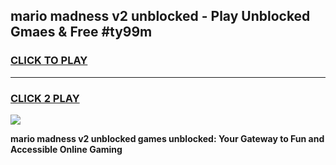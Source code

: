 
## mario madness v2 unblocked - Play Unblocked Gmaes & Free #ty99m
<h3>
<a href="https://news.freeplayer.one?title=mario_madness_v2_unblocked&ref=24F">CLICK TO PLAY</a></h3>
<hr>

<h3>
<a href="https://news.freeplayer.one?title=mario_madness_v2_unblocked&ref=24F">CLICK 2 PLAY</a>
  
</h3>

<a href="https://news.freeplayer.one?title=mario_madness_v2_unblocked&ref=24F/"><img src="https://clearcache.store/games.png"></a>


**mario madness v2 unblocked games unblocked: Your Gateway to Fun and Accessible Online Gaming**
